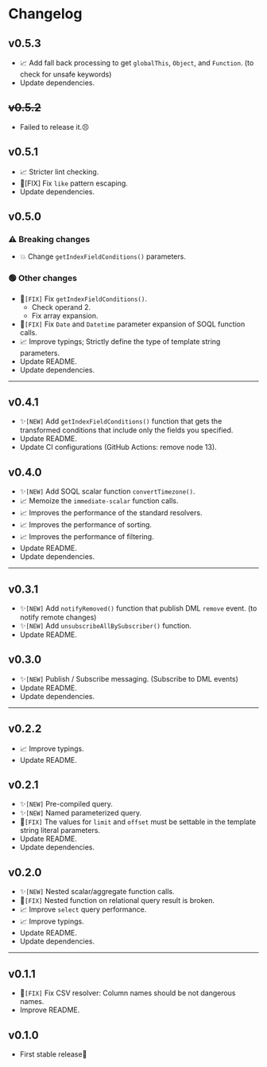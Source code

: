 # Changelog

## v0.5.3

* 📈 Add fall back processing to get `globalThis`, `Object`, and `Function`. (to check for unsafe keywords)
* Update dependencies.


## ~~v0.5.2~~

* Failed to release it.😣


## v0.5.1

* 📈 Stricter lint checking.
* 🐞[FIX] Fix `like` pattern escaping.
* Update dependencies.


## v0.5.0
### ⚠️ Breaking changes
* 💥 Change `getIndexFieldConditions()` parameters.

### 🟢 Other changes
* 🐞`[FIX]` Fix `getIndexFieldConditions()`.
  * Check operand 2.
  * Fix array expansion.
* 🐞`[FIX]` Fix `Date` and `Datetime` parameter expansion of SOQL function calls.
* 📈 Improve typings; Strictly define the type of template string parameters.
* Update README.
* Update dependencies.


---

## v0.4.1

* ✨`[NEW]` Add `getIndexFieldConditions()` function that gets the transformed conditions that include only the fields you specified.
* Update README.
* Update CI configurations (GitHub Actions: remove node 13).


## v0.4.0

* ✨`[NEW]` Add SOQL scalar function `convertTimezone()`.
* 📈 Memoize the `immediate-scalar` function calls.
* 📈 Improves the performance of the standard resolvers.
* 📈 Improves the performance of sorting.
* 📈 Improves the performance of filtering.
* Update README.
* Update dependencies.


---

## v0.3.1

* ✨`[NEW]` Add `notifyRemoved()` function that publish DML `remove` event. (to notify remote changes)
* ✨`[NEW]` Add `unsubscribeAllBySubscriber()` function.
* Update README.


## v0.3.0

* ✨`[NEW]` Publish / Subscribe messaging. (Subscribe to DML events)
* Update README.
* Update dependencies.


---

## v0.2.2

* 📈 Improve typings.
* Update README.


## v0.2.1

* ✨`[NEW]` Pre-compiled query.
* ✨`[NEW]` Named parameterized query.
* 🐞`[FIX]` The values ​​for `limit` and `offset` must be settable in the template string literal parameters.
* Update README.
* Update dependencies.


## v0.2.0

* ✨`[NEW]` Nested scalar/aggregate function calls.
* 🐞`[FIX]` Nested function on relational query result is broken.
* 📈 Improve `select` query performance.
* 📈 Improve typings.
* Update README.
* Update dependencies.


---

## v0.1.1

* 🐞`[FIX]` Fix CSV resolver: Column names should be not dangerous names.
* Improve README.


## v0.1.0

* First stable release🎉

